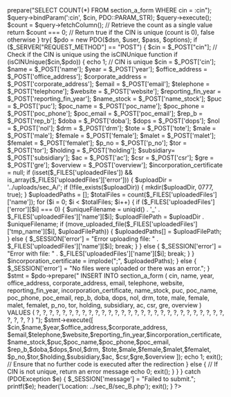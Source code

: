 <?php
    session_start();

    include_once '../connection.php'; // Correct the include statement
// Function to check if the provided CIN is unique (replace with your database logic)
function isCINUnique($cin,$pdo) {
     // Prepare a SQL query to check if the CIN already exists in the database
     $query = $pdo->prepare("SELECT COUNT(*) FROM section_a_form WHERE cin = :cin");
     $query->bindParam(':cin', $cin, PDO::PARAM_STR);
     $query->execute();
 
     $count = $query->fetchColumn(); // Retrieve the count as a single value
 
     return $count === 0; // Return true if the CIN is unique (count is 0), false otherwise
}
try{
$pdo = new PDO($dsn, $user, $pass, $options);
if ($_SERVER["REQUEST_METHOD"] == "POST") {
    $cin = $_POST["cin"];
    
    // Check if the CIN is unique using the isCINUnique function
    if (isCINUnique($cin,$pdo)) {
        echo 1; // CIN is unique
        $cin = $_POST['cin'];
                $name = $_POST['name'];
                $year = $_POST['year'];
                $office_address = $_POST['office_address'];
                $corporate_address = $_POST['corporate_address'];
                $email = $_POST['email'];
                $telephone = $_POST['telephone'];
                $website = $_POST['website'];
                $reporting_fin_year = $_POST['reporting_fin_year'];
                $name_stock = $_POST['name_stock'];
                $puc = $_POST['puc'];
                $poc_name = $_POST['poc_name'];
                $poc_phone = $_POST['poc_phone'];
                $poc_email = $_POST['poc_email'];
                $rep_b  = $_POST['rep_b'];
                $doba = $_POST['doba'];
                $dops = $_POST['dops'];
                $nol = $_POST['nol'];
                $drm = $_POST['drm'];
                $tote = $_POST['tote'];
                $male = $_POST['male'];
                $female = $_POST['female'];
                $malet = $_POST['malet'];
                $femalet = $_POST['femalet'];
                $p_no = $_POST['p_no'];
                $tor = $_POST['tor'];
                $holding = $_POST['holding'];
                $subsidiary= $_POST['subsidiary'];
                $ac = $_POST['ac'];
                $csr = $_POST['csr'];
                $gre = $_POST['gre'];
                $overview = $_POST['overview'];
                $incorporation_certificate = null;
 
                if (isset($_FILES['uploadedFiles']) && is_array($_FILES['uploadedFiles']['error'])) {
                    $uploadDir = '../uploads/sec_A/';
                    if (!file_exists($uploadDir)) {
                        mkdir($uploadDir, 0777, true);
                    }
                    $uploadedPaths = [];
                    $totalFiles = count($_FILES['uploadedFiles']['name']);
    
                    for ($i = 0; $i < $totalFiles; $i++) {
                        if ($_FILES['uploadedFiles']['error'][$i] === 0) {
                            $uniqueFilename = uniqid() . '_' . $_FILES['uploadedFiles']['name'][$i];
                            $uploadFilePath = $uploadDir . $uniqueFilename;
    
                            if (move_uploaded_file($_FILES['uploadedFiles']['tmp_name'][$i], $uploadFilePath)) {
                                $uploadedPaths[] = $uploadFilePath;
                            } else {
                                $_SESSION['error'] = "Error uploading file: " . $_FILES['uploadedFiles']['name'][$i];
                                break;
                            }
                        } else {
                            $_SESSION['error'] = "Error with file: " . $_FILES['uploadedFiles']['name'][$i];
                            break;
                        }
                    }
    
                    $incorporation_certificate = implode(";", $uploadedPaths);
                } else {
                    $_SESSION['error'] = "No files were uploaded or there was an error.";
                }
    
                $stmt = $pdo->prepare("
                    INSERT INTO section_a_form (
                        cin, name, year, office_address, corporate_address, 
                        email, telephone, website, reporting_fin_year, incorporation_certificate,
                        name_stock, puc, poc_name, poc_phone, poc_email,
                        rep_b, doba, dops, nol, drm,
                        tote, male, female, malet, femalet,
                        p_no, tor, holding, subsidiary, ac,
                        csr, gre, overview
                    ) VALUES (
                        ?, ?, ?, ?, ?,
                        ?, ?, ?, ?, ?, 
                        ?, ?, ?, ?, ?, 
                        ?, ?, ?, ?, ?, 
                        ?, ?, ?, ?, ?, 
                        ?, ?, ?, ?, ?, 
                        ?, ?, ?
                    )
                ");
                $stmt->execute([
                    $cin,$name,$year,$office_address,$corporate_address,
                    $email,$telephone,$website,$reporting_fin_year,$incorporation_certificate,
                    $name_stock,$puc,$poc_name,$poc_phone,$poc_email,
                    $rep_b,$doba,$dops,$nol,$drm,
                    $tote,$male,$female,$malet,$femalet,
                    $p_no,$tor,$holding,$subsidiary,$ac,
                    $csr,$gre,$overview
                ]);
                echo 1;
                exit(); // Ensure that no further code is executed after the redirection
            } else {
                // If CIN is not unique, return an error message
                echo 0;
                exit();
            }
        }
    } catch (PDOException $e) {
        $_SESSION['message'] = "Failed to submit.";
        printf($e);
        header('Location: ../sec_B/sec_B.php');
        exit();
    }
?>